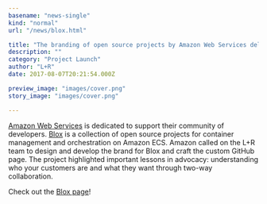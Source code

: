 ```yaml
---
basename: "news-single"
kind: "normal"
url: "/news/blox.html"

title: "The branding of open source projects by Amazon Web Services delivers a lesson in advocacy"
description: ""
category: "Project Launch"
author: "L+R"
date: 2017-08-07T20:21:54.000Z

preview_image: "images/cover.png"
story_image: "images/cover.png"

---
```


[Amazon Web Services](https://aws.amazon.com/https://aws.amazon.com/) is dedicated to support their community of developers. [Blox](https://blox.github.io/) is a collection of open source projects for container management and orchestration on Amazon ECS. Amazon called on the L+R team to design and develop the brand for Blox and craft the custom GitHub page. The project highlighted important lessons in advocacy: understanding who your customers are and what they want through two-way collaboration.

Check out the [Blox page](https://blox.github.io/)!
